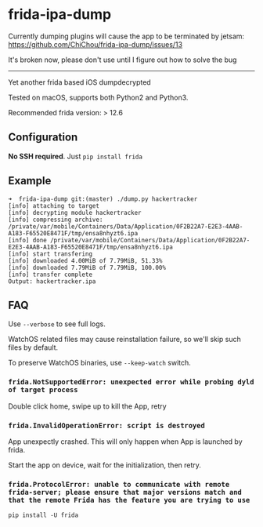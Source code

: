 # frida-ipa-dump

Currently dumping plugins will cause the app to be terminated by jetsam: https://github.com/ChiChou/frida-ipa-dump/issues/13

It's broken now, please don't use until I figure out how to solve the bug

---

Yet another frida based iOS dumpdecrypted

Tested on macOS, supports both Python2 and Python3.

Recommended frida version: > 12.6

## Configuration

**No SSH required**. Just `pip install frida`

## Example

```
➜  frida-ipa-dump git:(master) ./dump.py hackertracker
[info] attaching to target
[info] decrypting module hackertracker
[info] compressing archive: /private/var/mobile/Containers/Data/Application/0F2B22A7-E2E3-4AAB-A183-F65520E8471F/tmp/ensa8nhyzt6.ipa
[info] done /private/var/mobile/Containers/Data/Application/0F2B22A7-E2E3-4AAB-A183-F65520E8471F/tmp/ensa8nhyzt6.ipa
[info] start transfering
[info] downloaded 4.00MiB of 7.79MiB, 51.33%
[info] downloaded 7.79MiB of 7.79MiB, 100.00%
[info] transfer complete
Output: hackertracker.ipa
```

## FAQ

Use `--verbose` to see full logs.

WatchOS related files may cause reinstallation failure, so we'll skip such files by default.

To preserve WatchOS binaries, use `--keep-watch` switch.

### `frida.NotSupportedError: unexpected error while probing dyld of target process`

Double click home, swipe up to kill the App, retry

### `frida.InvalidOperationError: script is destroyed`

App unexpectly crashed. This will only happen when App is launched by frida.

Start the app on device, wait for the initialization, then retry.

### `frida.ProtocolError: unable to communicate with remote frida-server; please ensure that major versions match and that the remote Frida has the feature you are trying to use`

`pip install -U frida`
